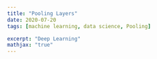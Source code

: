 ```yaml
---
title: "Pooling Layers"
date: 2020-07-20
tags: [machine learning, data science, Pooling]

excerpt: "Deep Learning"
mathjax: "true"
---
```

